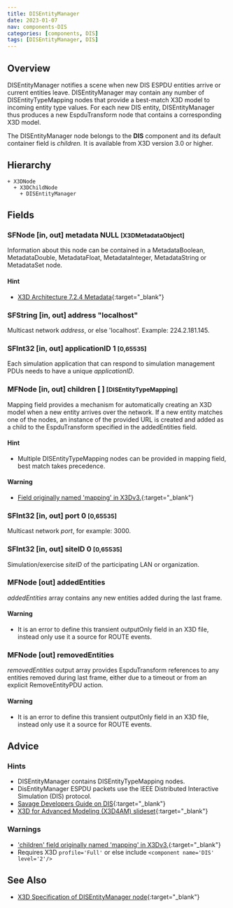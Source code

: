 ```yaml
---
title: DISEntityManager
date: 2023-01-07
nav: components-DIS
categories: [components, DIS]
tags: [DISEntityManager, DIS]
---
```

<style>
.post h3 {
  word-spacing: 0.2em;
}
</style>

## Overview

DISEntityManager notifies a scene when new DIS ESPDU entities arrive or current entities leave. DISEntityManager may contain any number of DISEntityTypeMapping nodes that provide a best-match X3D model to incoming entity type values. For each new DIS entity, DISEntityManager thus produces a new EspduTransform node that contains a corresponding X3D model.

The DISEntityManager node belongs to the **DIS** component and its default container field is *children.* It is available from X3D version 3.0 or higher.

## Hierarchy

```
+ X3DNode
  + X3DChildNode
    + DISEntityManager
```

## Fields

### SFNode [in, out] **metadata** NULL <small>[X3DMetadataObject]</small>

Information about this node can be contained in a MetadataBoolean, MetadataDouble, MetadataFloat, MetadataInteger, MetadataString or MetadataSet node.

#### Hint

- [X3D Architecture 7.2.4 Metadata](https://www.web3d.org/specifications/X3Dv4Draft/ISO-IEC19775-1v4-IS.proof//Part01/components/core.html#Metadata){:target="_blank"}

### SFString [in, out] **address** "localhost"

Multicast network *address*, or else 'localhost'. Example: 224.2.181.145.

### SFInt32 [in, out] **applicationID** 1 <small>[0,65535]</small>

Each simulation application that can respond to simulation management PDUs needs to have a unique *applicationID*.

### MFNode [in, out] **children** [ ] <small>[DISEntityTypeMapping]</small>

Mapping field provides a mechanism for automatically creating an X3D model when a new entity arrives over the network. If a new entity matches one of the nodes, an instance of the provided URL is created and added as a child to the EspduTransform specified in the addedEntities field.

#### Hint

- Multiple DISEntityTypeMapping nodes can be provided in mapping field, best match takes precedence.

#### Warning

- [Field originally named 'mapping' in X3Dv3.](https://www.web3d.org/x3d/content/examples/X3dSceneAuthoringHints.html#fieldNameChanges){:target="_blank"}

### SFInt32 [in, out] **port** 0 <small>[0,65535]</small>

Multicast network *port*, for example: 3000.

### SFInt32 [in, out] **siteID** 0 <small>[0,65535]</small>

Simulation/exercise *siteID* of the participating LAN or organization.

### MFNode [out] **addedEntities**

*addedEntities* array contains any new entities added during the last frame.

#### Warning

- It is an error to define this transient outputOnly field in an X3D file, instead only use it a source for ROUTE events.

### MFNode [out] **removedEntities**

*removedEntities* output array provides EspduTransform references to any entities removed during last frame, either due to a timeout or from an explicit RemoveEntityPDU action.

#### Warning

- It is an error to define this transient outputOnly field in an X3D file, instead only use it a source for ROUTE events.

## Advice

### Hints

- DISEntityManager contains DISEntityTypeMapping nodes.
- DisEntityManager ESPDU packets use the IEEE Distributed Interactive Simulation (DIS) protocol.
- [Savage Developers Guide on DIS](https://savage.nps.edu/Savage/developers.html#DIS){:target="_blank"}
- [X3D for Advanced Modeling (X3D4AM) slideset](https://x3dgraphics.com/slidesets/X3dForAdvancedModeling/DistributedInteractiveSimulation.pdf){:target="_blank"}

### Warnings

- ['children' field originally named 'mapping' in X3Dv3.](https://www.web3d.org/x3d/content/examples/X3dSceneAuthoringHints.html#fieldNameChanges){:target="_blank"}
- Requires X3D `profile='Full'` or else include `<component name='DIS' level='2'/>`

## See Also

- [X3D Specification of DISEntityManager node](https://www.web3d.org/documents/specifications/19775-1/V4.0/Part01/components/dis.html#DISEntityManager){:target="_blank"}
